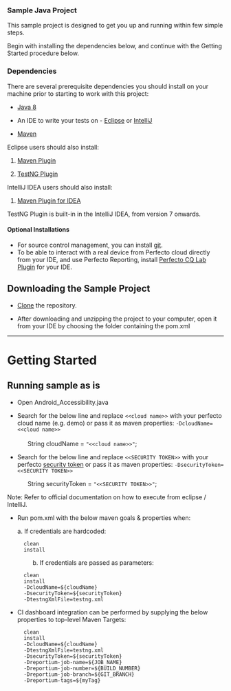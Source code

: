 ### Sample Java Project
This sample project is designed to get you up and running within few simple steps.

Begin with installing the dependencies below, and continue with the Getting Started procedure below.

### Dependencies
There are several prerequisite dependencies you should install on your machine prior to starting to work with this project:

* [Java 8](http://www.oracle.com/technetwork/java/javase/downloads/jdk8-downloads-2133151.html)

* An IDE to write your tests on - [Eclipse](http://www.eclipse.org/downloads/packages/eclipse-ide-java-developers/marsr) or [IntelliJ](https://www.jetbrains.com/idea/download/#)

* [Maven](https://maven.apache.org/)

Eclipse users should also install:

1. [Maven Plugin](http://marketplace.eclipse.org/content/m2e-connector-maven-dependency-plugin)

2. [TestNG Plugin](http://testng.org/doc/download.html)

IntelliJ IDEA users should also install:

1. [Maven Plugin for IDEA](https://plugins.jetbrains.com/plugin/1166)

TestNG Plugin is built-in in the IntelliJ IDEA, from version 7 onwards.
 
#### Optional Installations
* For source control management, you can install [git](https://git-scm.com/downloads).
* To be able to interact with a real device from Perfecto cloud directly from your IDE, and use Perfecto Reporting, install [Perfecto CQ Lab Plugin](https://www.perfectomobile.com/ni/resources/downloads/add-ins-plugins-and-extensions) for your IDE.

## Downloading the Sample Project

* [Clone](https://github.com/PerfectoMobileSA/PerfectoSampleProject.git) the repository.

* After downloading and unzipping the project to your computer, open it from your IDE by choosing the folder containing the pom.xml 

**********************
# Getting Started


## Running sample as is


* Open Android_Accessibility.java</p>

* Search for the below line and replace `<<cloud name>>` with your perfecto cloud name (e.g. demo) or pass it as maven properties: `-DcloudName=<<cloud name>>`</br>  
		&nbsp;&nbsp;	&nbsp;&nbsp; String cloudName = `"<<cloud name>>"`;
		</br>
		</p>
* Search for the below line and replace `<<SECURITY TOKEN>>` with your perfecto [security token](https://developers.perfectomobile.com/display/PD/Generate+security+tokens) or pass it as maven properties: `-DsecurityToken=<<SECURITY TOKEN>>` </br></p>
		&nbsp;&nbsp;&nbsp;&nbsp;&nbsp; String securityToken = `"<<SECURITY TOKEN>>"`;
	</br>

Note: Refer to official documentation on how to execute from eclipse / IntelliJ. </br>
* Run pom.xml with the below maven goals & properties when: </p>
   a. If credentials are hardcoded:
		
		clean
		install
		
   &nbsp;&nbsp;&nbsp;&nbsp;&nbsp;&nbsp;&nbsp;&nbsp;&nbsp;b. If credentials are passed as parameters:
		
		clean
		install
		-DcloudName=${cloudName}
		-DsecurityToken=${securityToken}
		-DtestngXmlFile=testng.xml
</p>


* CI dashboard integration can be performed by supplying the below properties to top-level Maven Targets:

		clean
		install
		-DcloudName=${cloudName}
		-DtestngXmlFile=testng.xml
		-DsecurityToken=${securityToken}
		-Dreportium-job-name=${JOB_NAME} 
		-Dreportium-job-number=${BUILD_NUMBER} 
		-Dreportium-job-branch=${GIT_BRANCH} 
		-Dreportium-tags=${myTag}